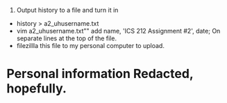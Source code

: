 1. Output history to a file and turn it in

- history > a2_uhusername.txt
- vim a2_uhusername.txt"" add name, 'ICS 212 Assignment #2', date; On separate lines at the top of the file.
- filezillla this file to my personal computer to upload.

# Personal information Redacted, hopefully.
